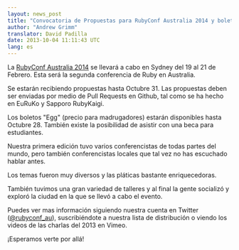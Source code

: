```yaml
---
layout: news_post
title: "Convocatoria de Propuestas para RubyConf Australia 2014 y boletos ya disponibles"
author: "Andrew Grimm"
translator: David Padilla
date: 2013-10-04 11:11:43 UTC
lang: es
---
```


La [RubyConf Australia 2014][1] se llevará a cabo en Sydney del 19 al 21 de
Febrero. Esta será la segunda conferencia de Ruby en Australia.

Se estarán recibiendo propuestas hasta Octubre 31. Las propuestas deben ser
enviadas por medio de Pull Requests en Github, tal como se ha hecho en EuRuKo
y Sapporo RubyKaigi.

Los boletos "Egg" (precio para madrugadores) estarán disponibles hasta Octubre 28.
También existe la posibilidad de asistir con una beca para estudiantes.

Nuestra primera edición tuvo varios conferencistas de todas partes del mundo,
pero también conferencistas locales que tal vez no has escuchado
hablar antes.

Los temas fueron muy diversos y las pláticas bastante enriquecedoras.

También tuvimos una gran variedad de talleres y al final la gente socializó y
exploró la ciudad en la que se llevó a cabo el evento.

Puedes ver mas información siguiendo nuestra cuenta en Twitter
([@rubyconf_au][2]), suscribiéndote a nuestra lista de distribución o viendo
los videos de las charlas del 2013 en Vimeo.

¡Esperamos verte por allá!

[1]: http://www.rubyconf.org.au/
[2]: http://twitter.com/rubyconf_au

